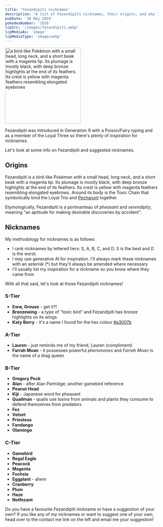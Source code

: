 ```yaml
---
title: 'Fezandipiti nicknames'
description: "A list of Fezandipiti nicknames, their origins, and why I think they're cool."
pubDate: '30 May 2024'
pokedexNumber: '1016'
lcpSrc: '/images/fezandipiti.webp'
lcpMediaAs: 'image'
lcpMediaType: 'image/webp'
---
```


<div class="img-center">
	<picture>
		<source srcset="/images/fezandipiti.webp" type="image/webp">
		<img src="/images/fezandipiti.jpeg" width="250px" height="250px" alt="a bird-like Pokémon with a small head, long neck, and a short beak with a magenta tip. Its plumage is mostly black, with deep bronze highlights at the end of its feathers. Its crest is yellow with magenta feathers resembling elongated eyebrows">
	</picture>
</div>

Fezandipiti was introduced in Generation 9 with a Poison/Fairy typing and as a member of the Loyal Three so there's plenty of inspiration for nicknames.

Let's look at some info on Fezandipiti and suggested nicknames.

## Origins

Fezandipiti is a bird-like Pokémon with a small head, long neck, and a short beak with a magenta tip. Its plumage is mostly black, with deep bronze highlights at the end of its feathers. Its crest is yellow with magenta feathers resembling elongated eyebrows. Around its body is the Toxic Chain that symbolically bind the Loyal Trio and [Pecharunt](/nicknames/pecharunt/) together.

Etymologically, Fezandipiti is a portmanteau of _pheasant_ and _serendipity_, meaning "an aptitude for making desirable discoveries by accident".

## Nicknames

My methodology for nicknames is as follows:

* I rank nicknames by lettered tiers: S, A, B, C, and D. S is the best and D is the worst.
* I may use generative AI for inspiration. I'll always mark these nicknames with an asterisk (\*) but they'll always be amended where necessary
* I'll usually list my inspiration for a nickname so you know where they came from

With all that said, let's look at those Fezandipiti nicknames!

### S-Tier

* **Eww, Grouse** - get it?!
* **Bronzewing** - a type of "toxic bird" and Fezandipiti has bronze highlights on its wings
* **Katy Berry** - it's a name I found for the hex colour [#a3007b](https://www.color-hex.com/color/a3007b)

### A-Tier

* **Lauren** - just reminds me of my friend, Lauren (compliment)
* **Farrah Moan** - it possesses powerful _pheromones_ and _Farrah Moan_ is the name of a drag queen

### B-Tier

* **Gregory Peck**
* **Alan** - after Alan Partridge; another gamebird reference
* **Peanut Head**
* **Kiji** - Japanese word for pheasant
* **Quailman** - quails use toxins from animals and plants they consume to defend themselves from predators
* **Fez**
* **Velvet**
* **Priestess**
* **Fandango**
* **Glamingo**

### C-Tier

* **Gamebird**
* **Regal Eagle**
* **Peacock**
* **Magenta**
* **Fuchsia**
* **Eggplant** - ahem
* **Cranberry**
* **Plum**
* **Haze**
* **Notfezant**

Do you have a favourite Fezandipiti nickname or have a suggestion of your own? If you like any of my nicknames or want to suggest one of your own, head over to the contact me link on the left and email me your suggestion!